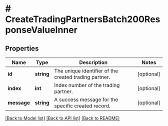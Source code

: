 # # CreateTradingPartnersBatch200ResponseValueInner

## Properties

Name | Type | Description | Notes
------------ | ------------- | ------------- | -------------
**id** | **string** | The unique identifier of the created trading partner. | [optional]
**index** | **int** | Index number of the trading partner. | [optional]
**message** | **string** | A success message for the specific created record. | [optional]

[[Back to Model list]](../../../README.md#models) [[Back to API list]](../../../README.md#endpoints) [[Back to README]](../../../README.md)
